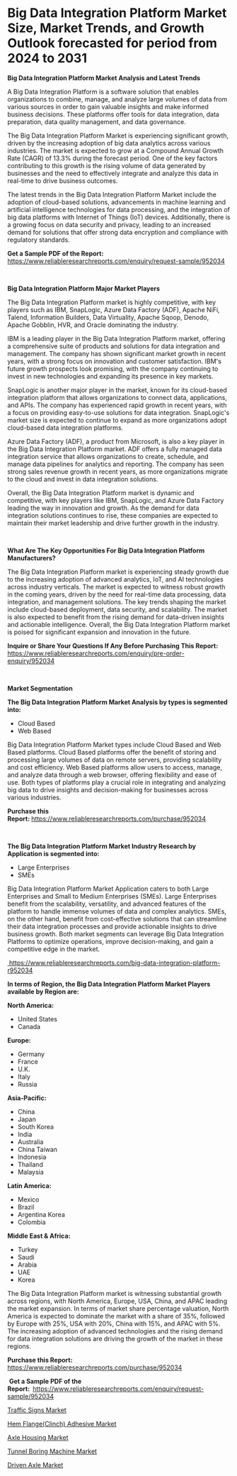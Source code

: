 <p><h1>Big Data Integration Platform Market Size, Market Trends, and Growth Outlook forecasted for period from 2024 to 2031</h1></p><p><strong>Big Data Integration Platform Market Analysis and Latest Trends</strong></p>
<p><p>A Big Data Integration Platform is a software solution that enables organizations to combine, manage, and analyze large volumes of data from various sources in order to gain valuable insights and make informed business decisions. These platforms offer tools for data integration, data preparation, data quality management, and data governance.</p><p>The Big Data Integration Platform Market is experiencing significant growth, driven by the increasing adoption of big data analytics across various industries. The market is expected to grow at a Compound Annual Growth Rate (CAGR) of 13.3% during the forecast period. One of the key factors contributing to this growth is the rising volume of data generated by businesses and the need to effectively integrate and analyze this data in real-time to drive business outcomes.</p><p>The latest trends in the Big Data Integration Platform Market include the adoption of cloud-based solutions, advancements in machine learning and artificial intelligence technologies for data processing, and the integration of big data platforms with Internet of Things (IoT) devices. Additionally, there is a growing focus on data security and privacy, leading to an increased demand for solutions that offer strong data encryption and compliance with regulatory standards.</p></p>
<p><strong>Get a Sample PDF of the Report:&nbsp;</strong> <a href="https://www.reliableresearchreports.com/enquiry/request-sample/952034">https://www.reliableresearchreports.com/enquiry/request-sample/952034</a></p>
<p>&nbsp;</p>
<p><strong>Big Data Integration Platform Major Market Players</strong></p>
<p><p>The Big Data Integration Platform market is highly competitive, with key players such as IBM, SnapLogic, Azure Data Factory (ADF), Apache NiFi, Talend, Information Builders, Data Virtuality, Apache Sqoop, Denodo, Apache Gobblin, HVR, and Oracle dominating the industry.</p><p>IBM is a leading player in the Big Data Integration Platform market, offering a comprehensive suite of products and solutions for data integration and management. The company has shown significant market growth in recent years, with a strong focus on innovation and customer satisfaction. IBM's future growth prospects look promising, with the company continuing to invest in new technologies and expanding its presence in key markets.</p><p>SnapLogic is another major player in the market, known for its cloud-based integration platform that allows organizations to connect data, applications, and APIs. The company has experienced rapid growth in recent years, with a focus on providing easy-to-use solutions for data integration. SnapLogic's market size is expected to continue to expand as more organizations adopt cloud-based data integration platforms.</p><p>Azure Data Factory (ADF), a product from Microsoft, is also a key player in the Big Data Integration Platform market. ADF offers a fully managed data integration service that allows organizations to create, schedule, and manage data pipelines for analytics and reporting. The company has seen strong sales revenue growth in recent years, as more organizations migrate to the cloud and invest in data integration solutions.</p><p>Overall, the Big Data Integration Platform market is dynamic and competitive, with key players like IBM, SnapLogic, and Azure Data Factory leading the way in innovation and growth. As the demand for data integration solutions continues to rise, these companies are expected to maintain their market leadership and drive further growth in the industry.</p></p>
<p>&nbsp;</p>
<p><strong>What Are The Key Opportunities For Big Data Integration Platform Manufacturers?</strong></p>
<p><p>The Big Data Integration Platform market is experiencing steady growth due to the increasing adoption of advanced analytics, IoT, and AI technologies across industry verticals. The market is expected to witness robust growth in the coming years, driven by the need for real-time data processing, data integration, and management solutions. The key trends shaping the market include cloud-based deployment, data security, and scalability. The market is also expected to benefit from the rising demand for data-driven insights and actionable intelligence. Overall, the Big Data Integration Platform market is poised for significant expansion and innovation in the future.</p></p>
<p><strong>Inquire or Share Your Questions If Any Before Purchasing This Report:</strong> <a href="https://www.reliableresearchreports.com/enquiry/pre-order-enquiry/952034">https://www.reliableresearchreports.com/enquiry/pre-order-enquiry/952034</a></p>
<p>&nbsp;</p>
<p><strong>Market Segmentation</strong></p>
<p><strong>The Big Data Integration Platform Market Analysis by types is segmented into:</strong></p>
<p><ul><li>Cloud Based</li><li>Web Based</li></ul></p>
<p><p>Big Data Integration Platform Market types include Cloud Based and Web Based platforms. Cloud Based platforms offer the benefit of storing and processing large volumes of data on remote servers, providing scalability and cost efficiency. Web Based platforms allow users to access, manage, and analyze data through a web browser, offering flexibility and ease of use. Both types of platforms play a crucial role in integrating and analyzing big data to drive insights and decision-making for businesses across various industries.</p></p>
<p><strong>Purchase this Report:&nbsp;</strong><a href="https://www.reliableresearchreports.com/purchase/952034">https://www.reliableresearchreports.com/purchase/952034</a></p>
<p>&nbsp;</p>
<p><strong>The Big Data Integration Platform Market Industry Research by Application is segmented into:</strong></p>
<p><ul><li>Large Enterprises</li><li>SMEs</li></ul></p>
<p><p>Big Data Integration Platform Market Application caters to both Large Enterprises and Small to Medium Enterprises (SMEs). Large Enterprises benefit from the scalability, versatility, and advanced features of the platform to handle immense volumes of data and complex analytics. SMEs, on the other hand, benefit from cost-effective solutions that can streamline their data integration processes and provide actionable insights to drive business growth. Both market segments can leverage Big Data Integration Platforms to optimize operations, improve decision-making, and gain a competitive edge in the market.</p></p>
<p><a href="https://www.reliableresearchreports.com/big-data-integration-platform-r952034">&nbsp;https://www.reliableresearchreports.com/big-data-integration-platform-r952034</a></p>
<p><strong>In terms of Region, the Big Data Integration Platform Market Players available by Region are:</strong></p>
<p>
    <p> <strong> North America: </strong>
        <ul>
            <li>United States</li>
            <li>Canada</li>
        </ul>
        </p> 
    <p> <strong> Europe: </strong>
        <ul>
            <li>Germany</li>
            <li>France</li>
            <li>U.K.</li>
            <li>Italy</li>
            <li>Russia</li>
        </ul>
        </p> 
    <p> <strong> Asia-Pacific: </strong>
        <ul>
            <li>China</li>
            <li>Japan</li>
            <li>South Korea</li>
            <li>India</li>
            <li>Australia</li>
            <li>China Taiwan</li>
            <li>Indonesia</li>
            <li>Thailand</li>
            <li>Malaysia</li>
        </ul>
        </p> 
    <p> <strong> Latin America: </strong>
        <ul>
            <li>Mexico</li>
            <li>Brazil</li>
            <li>Argentina Korea</li>
            <li>Colombia</li>
        </ul>
        </p> 
    <p> <strong> Middle East & Africa: </strong>
        <ul>
            <li>Turkey</li>
            <li>Saudi</li>
            <li>Arabia</li>
            <li>UAE</li>
            <li>Korea</li>
        </ul>
    </p>
    </p>
<p><p>The Big Data Integration Platform market is witnessing substantial growth across regions, with North America, Europe, USA, China, and APAC leading the market expansion. In terms of market share percentage valuation, North America is expected to dominate the market with a share of 35%, followed by Europe with 25%, USA with 20%, China with 15%, and APAC with 5%. The increasing adoption of advanced technologies and the rising demand for data integration solutions are driving the growth of the market in these regions.</p></p>
<p><strong>Purchase this Report: </strong><a href="https://www.reliableresearchreports.com/purchase/952034">https://www.reliableresearchreports.com/purchase/952034</a></p>
<p>&nbsp;<strong>Get a Sample PDF of the Report:&nbsp;&nbsp;</strong><a href="https://www.reliableresearchreports.com/enquiry/request-sample/952034">https://www.reliableresearchreports.com/enquiry/request-sample/952034</a></p>
<p><strong></strong></p>
<p><p><a href="https://medium.com/@francesprichey/future-trends-in-global-traffic-signs-market-market-insights-and-analysis-from-2024-to-2031-in-143-1a731c43c66f">Traffic Signs Market</a></p><p><a href="https://www.linkedin.com/pulse/hem-flangeclinch-adhesive-market-research-report-includes-geane?trackingId=AaYhXiu%2BSOeLMwRwxeilBA%3D%3D">Hem Flange(Clinch) Adhesive Market</a></p><p><a href="https://github.com/cecuraprangm/Market-Research-Report-List-4/blob/main/axle-housing-market.md">Axle Housing Market</a></p><p><a href="https://medium.com/@stephaniewynterk145/tunnel-boring-machine-market-forecast-global-market-trends-and-analysis-from-2024-to-2031-covered-4b9d1e02c906">Tunnel Boring Machine Market</a></p><p><a href="https://github.com/ChiragRP21/Market-Research-Report-List-5/blob/main/driven-axle-market.md">Driven Axle Market</a></p></p>